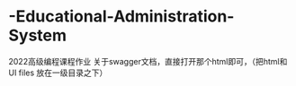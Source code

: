 # -Educational-Administration-System
2022高级编程课程作业
关于swagger文档，直接打开那个html即可，（把html和UI files 放在一级目录之下）

